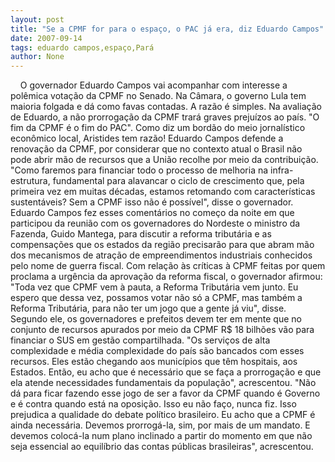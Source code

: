 ```yaml
---
layout: post
title: "Se a CPMF for para o espaço, o PAC já era, diz Eduardo Campos"
date: 2007-09-14
tags: eduardo campos,espaço,Pará
author: None
---
```

&nbsp;
&nbsp;
O governador Eduardo Campos vai acompanhar com interesse a pol&ecirc;mica vota&ccedil;&atilde;o da CPMF no Senado. Na C&acirc;mara, o governo Lula tem maioria folgada e d&aacute; como favas contadas.
A raz&atilde;o &eacute; simples. Na avalia&ccedil;&atilde;o de Eduardo, a n&atilde;o prorroga&ccedil;&atilde;o da CPMF trar&aacute; graves preju&iacute;zos ao pa&iacute;s. &quot;O fim da CPMF &eacute; o fim do PAC&quot;.
Como diz um bord&atilde;o do meio jornal&iacute;stico econ&ocirc;mico local, Aristides tem raz&atilde;o!
Eduardo Campos defende a renova&ccedil;&atilde;o da CPMF, por considerar que no contexto atual o Brasil n&atilde;o pode abrir m&atilde;o de recursos que a Uni&atilde;o recolhe por meio da contribui&ccedil;&atilde;o. 
&quot;Como faremos para financiar todo o processo de melhoria na infra-estrutura, fundamental para alavancar o ciclo de crescimento que, pela primeira vez em muitas d&eacute;cadas, estamos retomando com caracter&iacute;sticas sustent&aacute;veis? Sem a CPMF isso n&atilde;o &eacute; poss&iacute;vel&quot;, disse o governador.
Eduardo Campos fez esses coment&aacute;rios no come&ccedil;o da noite em que participou da reuni&atilde;o com os governadores do Nordeste o ministro da Fazenda, Guido Mantega, para discutir a reforma tribut&aacute;ria e as compensa&ccedil;&otilde;es que os estados da regi&atilde;o precisar&atilde;o para que abram m&atilde;o dos mecanismos de atra&ccedil;&atilde;o de empreendimentos industriais conhecidos pelo nome de guerra fiscal. 
Com rela&ccedil;&atilde;o &agrave;s cr&iacute;ticas &agrave; CPMF feitas por quem proclama a urg&ecirc;ncia da aprova&ccedil;&atilde;o da reforma fiscal, o governador afirmou: &quot;Toda vez que CPMF vem &agrave; pauta, a Reforma Tribut&aacute;ria vem junto. Eu espero que dessa vez, possamos votar n&atilde;o s&oacute; a CPMF, mas tamb&eacute;m a Reforma Tribut&aacute;ria, para n&atilde;o ter um jogo que a gente j&aacute; viu&quot;, disse.
Segundo ele, os governadores e prefeitos devem ter em mente que no conjunto de recursos apurados por meio da CPMF R$ 18 bilh&otilde;es v&atilde;o para financiar o SUS em gest&atilde;o compartilhada. &quot;Os servi&ccedil;os de alta complexidade e m&eacute;dia complexidade do pa&iacute;s s&atilde;o bancados com esses recursos. Eles est&atilde;o chegando aos munic&iacute;pios que t&ecirc;m hospitais, aos Estados. Ent&atilde;o, eu acho que &eacute; necess&aacute;rio que se fa&ccedil;a a prorroga&ccedil;&atilde;o e que ela atende necessidades fundamentais da popula&ccedil;&atilde;o&quot;, acrescentou.
&quot;N&atilde;o d&aacute; para ficar fazendo esse jogo de ser a favor da CPMF quando &eacute; Governo e &eacute; contra quando est&aacute; na oposi&ccedil;&atilde;o. Isso eu n&atilde;o fa&ccedil;o, nunca fiz. Isso prejudica a qualidade do debate pol&iacute;tico brasileiro. Eu acho que a CPMF &eacute; ainda necess&aacute;ria. Devemos prorrog&aacute;-la, sim, por mais de um mandato. E devemos coloc&aacute;-la num plano inclinado a partir do momento em que n&atilde;o seja essencial ao equil&iacute;brio das contas p&uacute;blicas brasileiras&quot;, acrescentou.&nbsp; 